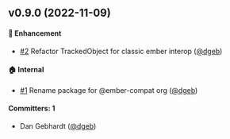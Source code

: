 ## v0.9.0 (2022-11-09)

 #### :rocket: Enhancement
* [#2](https://github.com/ember-migration-utils/tracked-built-ins-compat/pull/2) Refactor TrackedObject for classic ember interop ([@dgeb](https://github.com/dgeb))

 #### :house: Internal
 * [#1](https://github.com/ember-migration-utils/tracked-built-ins-compat/pull/1) Rename package for @ember-compat org ([@dgeb](https://github.com/dgeb))

 #### Committers: 1
 - Dan Gebhardt ([@dgeb](https://github.com/dgeb))
